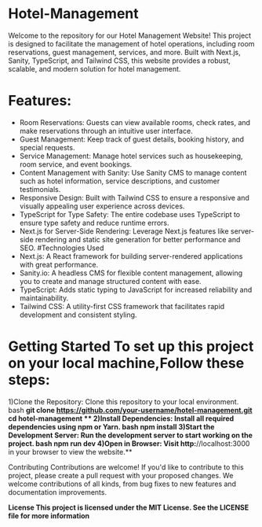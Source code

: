 # Hotel-Management
Welcome to the repository for our Hotel Management Website! This project is designed to facilitate the management of hotel operations, including room reservations, guest management, services, and more. Built with Next.js, Sanity, TypeScript, and Tailwind CSS, this website provides a robust, scalable, and modern solution for hotel management.
# Features:

-  Room Reservations: Guests can view available rooms, check rates, and make reservations through an intuitive user interface.
-  Guest Management: Keep track of guest details, booking history, and special requests.
-  Service Management: Manage hotel services such as housekeeping, room service, and event bookings.
-  Content Management with Sanity: Use Sanity CMS to manage content such as hotel information, service descriptions, and customer testimonials.
-  Responsive Design: Built with Tailwind CSS to ensure a responsive and visually appealing user experience across devices.
-  TypeScript for Type Safety: The entire codebase uses TypeScript to ensure type safety and reduce runtime errors.
-  Next.js for Server-Side Rendering: Leverage Next.js features like server-side rendering and static site generation for better performance and SEO.
  #Technologies Used
-  Next.js: A React framework for building server-rendered applications with great performance.
-  Sanity.io: A headless CMS for flexible content management, allowing you to create and manage structured content with ease.
-  TypeScript: Adds static typing to JavaScript for increased reliability and maintainability.
-  Tailwind CSS: A utility-first CSS framework that facilitates rapid development and consistent styling. 
  # Getting Started To set up this project on your local machine,Follow these steps:
1)Clone the Repository: Clone this repository to your local environment. bash **git clone https://github.com/your-username/hotel-management.git cd hotel-management **
2)Install Dependencies: Install all required dependencies using npm or Yarn. bash **npm install**
3)Start the Development Server: Run the development server to start working on the project. bash **npm run dev** 
4)Open in Browser: Visit http:**//localhost:3000 in your browser to view the website.**

Contributing Contributions are welcome! If you'd like to contribute to this project, please create a pull request with your proposed changes. We welcome contributions of all kinds, from bug fixes to new features and documentation improvements.

**License This project is licensed under the MIT License. See the LICENSE file for more information**

